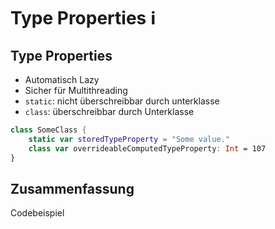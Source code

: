# Type Properties ℹ️

## Type Properties

- Automatisch Lazy
- Sicher für Multithreading
- `static`: nicht überschreibbar durch unterklasse
- `class`: überschreibbar durch Unterklasse

```swift
class SomeClass {
    static var storedTypeProperty = "Some value."
    class var overrideableComputedTypeProperty: Int = 107
}
```



## Zusammenfassung
Codebeispiel
